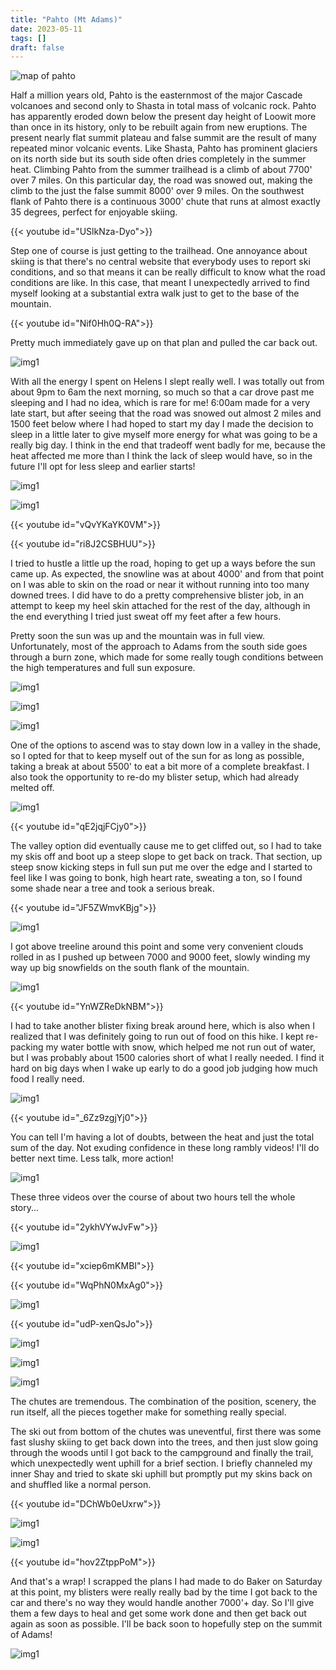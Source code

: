 ```yaml
---
title: "Pahto (Mt Adams)"
date: 2023-05-11
tags: []
draft: false
---
```


![map of pahto](/static/maps/adams.png)

Half a million years old, Pahto is the easternmost of the major Cascade volcanoes and second only to Shasta in total mass of volcanic rock. Pahto has apparently eroded down below the present day height of Loowit more than once in its history, only to be rebuilt again from new eruptions. The present nearly flat summit plateau and false summit are the result of many repeated minor volcanic events. Like Shasta, Pahto has prominent glaciers on its north side but its south side often dries completely in the summer heat. Climbing Pahto from the summer trailhead is a climb of about 7700' over 7 miles. On this particular day, the road was snowed out, making the climb to the just the false summit 8000' over 9 miles. On the southwest flank of Pahto there is a continuous 3000' chute that runs at almost exactly 35 degrees, perfect for enjoyable skiing.

{{< youtube id="USlkNza-Dyo">}}<space>

Step one of course is just getting to the trailhead. One annoyance about skiing is that there's no central website that everybody uses to report ski conditions, and so that means it can be really difficult to know what the road conditions are like. In this case, that meant I unexpectedly arrived to find myself looking at a substantial extra walk just to get to the base of the mountain.

{{< youtube id="Nif0Hh0Q-RA">}}<space>

Pretty much immediately gave up on that plan and pulled the car back out.

![img1](/static/23_adams/IMG_1915.png)

With all the energy I spent on Helens I slept really well. I was totally out from about 9pm to 6am the next morning, so much so that a car drove past me sleeping and I had no idea, which is rare for me! 6:00am made for a very late start, but after seeing that the road was snowed out almost 2 miles and 1500 feet below where I had hoped to start my day I made the decision to sleep in a little later to give myself more energy for what was going to be a really big day. I think in the end that tradeoff went badly for me, because the heat affected me more than I think the lack of sleep would have, so in the future I'll opt for less sleep and earlier starts!

![img1](/static/23_adams/IMG_1917.png)

![img1](/static/23_adams/IMG_1919.png)

{{< youtube id="vQvYKaYK0VM">}}<space>

{{< youtube id="ri8J2CSBHUU">}}<space>

I tried to hustle a little up the road, hoping to get up a ways before the sun came up. As expected, the snowline was at about 4000' and from that point on I was able to skin on the road or near it without running into too many downed trees. I did have to do a pretty comprehensive blister job, in an attempt to keep my heel skin attached for the rest of the day, although in the end everything I tried just sweat off my feet after a few hours.

Pretty soon the sun was up and the mountain was in full view. Unfortunately, most of the approach to Adams from the south side goes through a burn zone, which made for some really tough conditions between the high temperatures and full sun exposure.

![img1](/static/23_adams/IMG_1921.png)

![img1](/static/23_adams/IMG_1922.png)

![img1](/static/23_adams/IMG_1923.png)

One of the options to ascend was to stay down low in a valley in the shade, so I opted for that to keep myself out of the sun for as long as possible, taking a break at about 5500' to eat a bit more of a complete breakfast. I also took the opportunity to re-do my blister setup, which had already melted off.

![img1](/static/23_adams/IMG_1927.png)

{{< youtube id="qE2jqjFCjy0">}}<space>

The valley option did eventually cause me to get cliffed out, so I had to take my skis off and boot up a steep slope to get back on track. That section, up steep snow kicking steps in full sun put me over the edge and I started to feel like I was going to bonk, high heart rate, sweating a ton, so I found some shade near a tree and took a serious break.

{{< youtube id="JF5ZWmvKBjg">}}<space>

![img1](/static/23_adams/IMG_1929.png)

I got above treeline around this point and some very convenient clouds rolled in as I pushed up between 7000 and 9000 feet, slowly winding my way up big snowfields on the south flank of the mountain.

![img1](/static/23_adams/IMG_1932.png)

{{< youtube id="YnWZReDkNBM">}}<space>

I had to take another blister fixing break around here, which is also when I realized that I was definitely going to run out of food on this hike. I kept re-packing my water bottle with snow, which helped me not run out of water, but I was probably about 1500 calories short of what I really needed. I find it hard on big days when I wake up early to do a good job judging how much food I really need. 

![img1](/static/23_adams/IMG_1934.png)

{{< youtube id="_6Zz9zgjYj0">}}<space>

You can tell I'm having a lot of doubts, between the heat and just the total sum of the day. Not exuding confidence in these long rambly videos! I'll do better next time. Less talk, more action!

![img1](/static/23_adams/IMG_1936.png)

These three videos over the course of about two hours tell the whole story...

{{< youtube id="2ykhVYwJvFw">}}<space>

![img1](/static/23_adams/IMG_1937.png)

{{< youtube id="xciep6mKMBI">}}<space>

{{< youtube id="WqPhN0MxAg0">}}<space>

![img1](/static/23_adams/IMG_1943.png)

{{< youtube id="udP-xenQsJo">}}<space>

![img1](/static/23_adams/IMG_1945.png)

![img1](/static/23_adams/IMG_1948.png)

![img1](/static/23_adams/IMG_1949.png)

The chutes are tremendous. The combination of the position, scenery, the run itself, all the pieces together make for something really special. 

The ski out from bottom of the chutes was uneventful, first there was some fast slushy skiing to get back down into the trees, and then just slow going through the woods until I got back to the campground and finally the trail, which unexpectedly went uphill for a brief section. I briefly channeled my inner Shay and tried to skate ski uphill but promptly put my skins back on and shuffled like a normal person. 

{{< youtube id="DChWb0eUxrw">}}<space>

![img1](/static/23_adams/IMG_1952.png)

![img1](/static/23_adams/IMG_1953.png)

{{< youtube id="hov2ZtppPoM">}}<space>

And that's a wrap! I scrapped the plans I had made to do Baker on Saturday at this point, my blisters were really really bad by the time I got back to the car and there's no way they would handle another 7000'+ day. So I'll give them a few days to heal and get some work done and then get back out again as soon as possible. I'll be back soon to hopefully step on the summit of Adams!

![img1](/static/23_adams/IMG_1959.png)